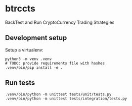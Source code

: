 # btrccts

BackTest and Run CryptoCurrency Trading Strategies

## Development setup

Setup a virtualenv:

    python3 -m venv .venv
    # TODO: provide requirements file with hashes
    .venv/bin/pip install -e .

## Run tests

    .venv/bin/python -m unittest tests/unit/tests.py
    .venv/bin/python -m unittest tests/integration/tests.py
